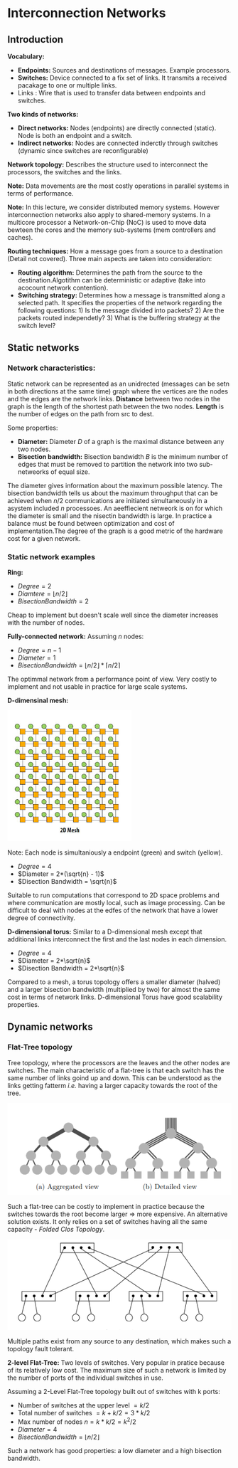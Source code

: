# Interconnection Networks

## Introduction

**Vocabulary:**
 - **Endpoints:** Sources and destinations of messages. Example processors.
 - **Switches:** Device connected to a fix set of links. It transmits a received pacakage to one or multiple links.
 - Links : Wire that is used to transfer data between endpoints and switches.

**Two kinds of networks:**
 - **Direct networks:** Nodes (endpoints) are directly connected (static). Node is both an endpoint and a switch.
 - **Indirect networks:** Nodes are connected inderctly through switches (dynamic since switches are reconfigurable)

**Network topology:** Describes the structure used to interconnect the processors, the switches and the links.

**Note:** Data movements are the most costly operations in parallel systems in terms of performance.

**Note:** In this lecture, we consider distributed memory systems. However interconnection networks also apply to shared-memory systems. In a multicore processor a Network-on-Chip (NoC) is used to move data bewteen the cores and the memory sub-systems (mem controllers and caches).

**Routing techniques:**
How a message goes from a source to a destination (Detail not covered). Three main aspects are taken into consideration:
 - **Routing algorithm:** Determines the path from the source to the destination.Algotithm can be deterministic or adaptive (take into acocount network contention).
 - **Switching strategy:** Determines how a message is transmitted along a selected path. It specifies the properties of the network regarding the following questions: 1) Is the message divided into packets? 2) Are the packets routed independetly? 3) What is the buffering strategy at the switch level?

## Static networks

### Network characteristics:

Static network can be represented as an unidrected (messages can be setn in both directions at the same time) graph where the vertices are the nodes and the edges are the network links. **Distance** between two nodes in the graph is the length of the shortest path between the two nodes. **Length** is the number of edges on the path from src to dest.

Some properties:
 - **Diameter:** Diameter $D$ of a graph is the maximal distance between any two nodes.
 - **Bisection bandwidth:** Bisection bandwidth $B$ is the minimum number of edges that must be removed to partition the network into two sub-netweorks of equal size.

The diameter gives information about the maximum possible latency. The bisection bandwidth tells us about the maximum throughput that can be achieved when $n/2$ communications are initiated simultaneously in a asystem included $n$ processoes. An aeeffiecient netweork is on for which the diameter is small and the nisectin bandwidth is large. In practice a balance must be found between optimization and cost of implementation.The degree of the graph is a good metric of the hardware cost for a given network.

### Static network examples

**Ring:**
- $Degree = 2$
- $Diamtere = \lfloor n/2 \rfloor$
- $Bisection Bandwidth = 2$

Cheap to implement but doesn't scale well since the diameter increases with the number of nodes.

**Fully-connected network:** Assuming $n$ nodes:
 - $Degree = n-1$
 - $Diameter = 1$
 - $Bisection Bandwidth = \lfloor n/2 \rfloor * \lceil n/2 \rceil$

The optimmal network from a performance point of view. Very costly to implement and not usable in practice for large scale systems.

**D-dimensinal mesh:** 

![alt text](2dmesh.png)

Note: Each node is simultaniously a endpoint (green) and switch (yellow).

 - $Degree = 4$
 - $Diameter = 2*(\sqrt{n} - 1)$
 - $Disection Bandwidth = \sqrt{n}$

Suitable to run computations that correspond to 2D space problems and where communication are mostly local, such as image processing. Can be difficult to deal with nodes at the edfes of the network that have a lower degree of connectivity.

**D-dimensional torus:**
Similar to a D-dimensional mesh except that additional links interconnect the first and the last nodes in each dimension.

 - $Degree = 4$
 - $Diameter = 2*\sqrt{n}$
 - $Disection Bandwidth = 2*\sqrt{n}$

 Compared to a mesh, a torus topology offers a smaller diameter (halved) and a larger bisection bandwidth (multiplied by two) for almost the same cost in terms of network links. D-dimensional Torus have good scalability properties.

## Dynamic networks

### Flat-Tree topology

Tree topology, where the processors are the leaves and the other nodes are switches. The main characteristic of a flat-tree is that each switch has the same number of links goind up and down. This can be understood as the links getting fatterm *i.e.* having a larger capacity towards the root of the tree.

![alt text](flattree.png)

Such a flat-tree can be costly to implement in practice because the switches towards the root become larger => more expensive. An alternative solution exists. It only relies on a set of switches having all the same capacity - *Folded Clos Topology*. 

![alt text](foldedclos.png)

Multiple paths exist from any source to any destination, which makes such a topology fault tolerant.

**2-level Flat-Tree:** Two levels of switches. Very popular in pratice because of its relatively low cost. The maximum size of such a network is limited by the number of ports of the individual switches in use.

Assuming a 2-Level Flat-Tree topology built out of switches with k ports:

- Number of switches at the upper level $= k/2$
- Total number of switches $=k + k/2 = 3*k/2$
- Max number of nodes $n = k*k/2 = k^2/2$
- $Diameter = 4$
- $BisectionBandwidth = \lfloor n/2 \rfloor$


Such a network has good properties: a low diameter and a high bisection bandwidth.